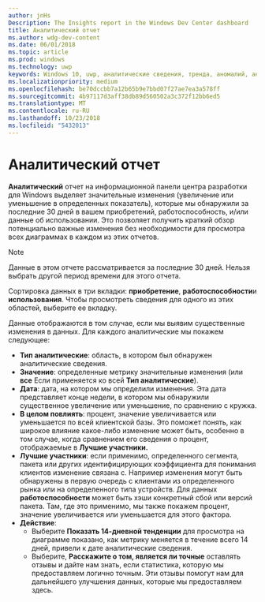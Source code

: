 ```yaml
---
author: jnHs
Description: The Insights report in the Windows Dev Center dashboard
title: Аналитический отчет
ms.author: wdg-dev-content
ms.date: 06/01/2018
ms.topic: article
ms.prod: windows
ms.technology: uwp
keywords: Windows 10, uwp, аналитические сведения, тренда, аномалий, аномалии, изменения данных
ms.localizationpriority: medium
ms.openlocfilehash: be70dccbb7a12b65b9e7bbd07f27ae7ea3a578ff
ms.sourcegitcommit: 4b97117d3aff38db89d560502a3c372f12bb6ed5
ms.translationtype: MT
ms.contentlocale: ru-RU
ms.lasthandoff: 10/23/2018
ms.locfileid: "5432013"
---
```

# <a name="insights-report"></a>Аналитический отчет


**Аналитический** отчет на информационной панели центра разработки для Windows выделяет значительные изменения (увеличение или уменьшение в определенных показатель), которые мы обнаружили за последние 30 дней в вашем приобретений, работоспособность, и/или данные об использовании. Это позволяет получить краткий обзор потенциально важные изменения без необходимости для просмотра всех диаграммах в каждом из этих отчетов.

> [!NOTE]
> Данные в этом отчете рассматривается за последние 30 дней. Нельзя выбрать другой период времени для этого отчета.

Сортировка данных в три вкладки: **приобретение**, **работоспособности**и **использования**. Чтобы просмотреть сведения для одного из этих областей, выберите ее вкладку.

Данные отображаются в том случае, если мы выявим существенные изменения в данных. Для каждого аналитические мы покажем следующее:
- **Тип аналитические**: область, в котором был обнаружен аналитические сведения.
- **Значение**: определенные метрику значительные изменения (или **все** Если применяется ко всей **Тип аналитические**).
- **Дата**: дата, на котором мы определили изменения. Эта дата представляет конце недели, в котором мы обнаружили существенное увеличение или уменьшение, по сравнению с кружка.
- **В целом повлиять**: процент, значение увеличивается или уменьшается по всей клиентской базы. Это поможет понять, как широкое влияние какое-либо изменение может быть, особенно в том случае, когда сравнением его сведения о процент, отображаемые в **Лучшие участники.**
- **Лучшие участники**: если применимо, определенного сегмента, пакета или других идентифицирующих коэффициента для понимания клиентов изменение связана с. Например изменения могут быть обнаружены в первую очередь с клиентами из определенного рынка или на определенного типа устройств. Для данных **работоспособности** может быть хэши конкретный сбой или версий пакета. Там, где это применимо, мы также покажем процент, значение увеличивается или уменьшается для этого фактора.
- **Действие**:
   - Выберите **Показать 14-дневной тенденции** для просмотра на диаграмме показано, как метрику меняется в течение всего 14 дней, привели к дате аналитические сведения.
   - Выберите, **Расскажите о том, является ли точные** оставлять отзывы и дайте нам знать, если статистика, которую мы предоставляем логично точным. Эти отзывы помогут нам для дальнейшего улучшения данных, которые мы предоставляем здесь. 

